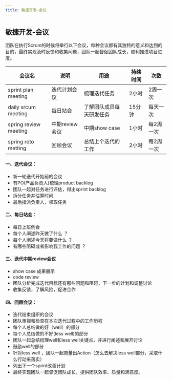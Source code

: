 ```yaml
---
title: 敏捷开发-会议
---
```


## 敏捷开发-会议
团队在执行Scrum的时候将举行以下会议，每种会议都有其独特的意义和达到的目的，最终实现及时反馈和收集问题，团队一起督促团队成长，顺利推进项目进度。

会议名 | 说明 | 用途 | 持续时间 | 次数
---|---|---|---|----
sprint plan meeting | 迭代计划会议 |梳理迭代任务|2小时|2周一次
daily srcum meeting | 每日站会|了解团队成员每天研发任务|15分钟|每天一次
spring review meeting|中期review会议|中期show case|1小时|每2周一次
spring reto metting|回顾会议|总结上个迭代的工作|2小时|每2周一次

#### 一、迭代会议：
- 新一轮迭代开始前的会议
- 有PO(产品负责人)梳理product backlog
- 团队一起对任务进行评估，得出sprint backlog
- 拆分任务并估算时间
- 最后指派负责人，领取任务

#### 二、每日站会：
- 每日上班例会
- 每个人阐述昨天做了什么 ？
- 每个人阐述今天将要做什么 ？
- 有哪些阻碍或者影响我工作的问题 ？

#### 三、迭代中期review会议
- show case 成果展示
- code review
- 团队分析完成迭代目标还有那些问题和阻碍，下一步的计划和调整讨论
- 收集反馈，了解风险，促进合作

#### 四、回顾会议：
- 迭代结束组织的会议
- 团队审视和检查在本次迭代过程中的工作历程
- 每个人总结做的好（well）的部分
- 每个人总结做的不好(less well)的部分
- 团队一起总结梳理well和less well关键点，并进行阐述和展开讨论
- 鼓励well的部分
- 针对less well ，团队一起商量出Action（怎么去解决less well部分，采取什么行动来落实）
- 列出下一个sprint改善计划
- 最终实现团队一起督促团队成长，提供团队效率、质量和满意度。

